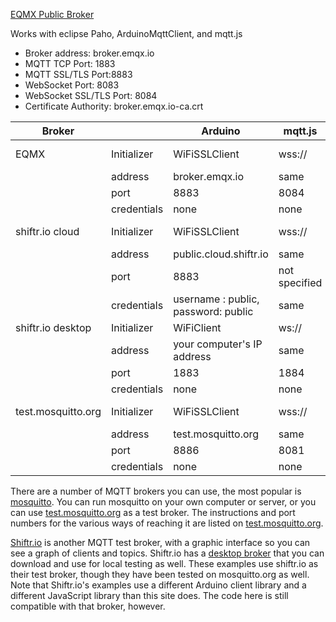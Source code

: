 [EQMX Public Broker](https://www.emqx.com/en/mqtt/public-mqtt5-broker)

Works with eclipse Paho, ArduinoMqttClient, and mqtt.js

* Broker address: broker.emqx.io
* MQTT TCP Port: 1883
* MQTT SSL/TLS Port:8883
* WebSocket Port: 8083
* WebSocket SSL/TLS Port: 8084
* Certificate Authority: broker.emqx.io-ca.crt


| Broker| | Arduino | mqtt.js |  eclipse.PAHO.js |
| --- |--- | --- | --- | --- |
| EQMX | Initializer |WiFiSSLClient | wss:// | useSSL: true in client.connect() | 
 | | address| broker.emqx.io | same | same |
| | port | 8883 | 8084| 8084|
| | credentials | none | none | none |
| shiftr.io cloud | Initializer |WiFiSSLClient | wss:// | useSSL: true in client.connect() | 
 | | address| public.cloud.shiftr.io | same | same |
| | port | 8883 | not specified| 443|
| | credentials | username : public, password: public | same| same|
| shiftr.io desktop | Initializer |WiFiClient | ws:// | none | 
 | | address| your computer's IP address | same| same|
| | port | 1883 | 1884 | 1884|
| | credentials | none | none| none|
| test.mosquitto.org | Initializer |WiFiSSLClient | wss:// | useSSL: true in client.connect() | 
 | | address| test.mosquitto.org | same | same |
| | port | 8886 | 8081| 8081|
| | credentials | none | none | none |



There are a number of MQTT brokers you can use, the most popular is [mosquitto](http://mosquitto.org/). You can run mosquitto on your own computer or server, or you can use [test.mosquitto.org](https://test.mosquitto.org/) as a test broker. The instructions and port numbers for the various ways of reaching it are listed on [test.mosquitto.org](https://test.mosquitto.org). 

[Shiftr.io](https://next.shiftr.io/try) is another MQTT test broker, with a graphic interface so you can see a graph of clients and topics. Shiftr.io has a [desktop broker](https://next.shiftr.io/desktop) that you can download and use for local testing as well. These examples use shiftr.io as their test broker, though they have been tested on mosquitto.org as well. Note that Shiftr.io's examples use a different Arduino client library and a different JavaScript library than this site does. The code here is still compatible with that broker, however. 


